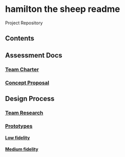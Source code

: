 # hamilton the sheep readme
Project Repository
## Contents

## Assessment Docs

### [Team Charter](https://github.com/otili9890/hamilton-the-sheep/blob/master/Team%20Charter.docx)

### [Concept Proposal](https://github.com/otili9890/hamilton-the-sheep/blob/master/Concept%20Proposal.docx) 

## Design Process

### [Team Research](https://github.com/otili9890/hamilton-the-sheep/tree/master/research) 

### [Prototypes](https://github.com/otili9890/hamilton-the-sheep/tree/master/prototypes)

#### [Low fidelity](https://github.com/otili9890/hamilton-the-sheep/tree/master/prototypes/low%20fidelity) 
#### [Medium fidelity](https://github.com/otili9890/hamilton-the-sheep/tree/master/prototypes/medium%20fidelity) 
